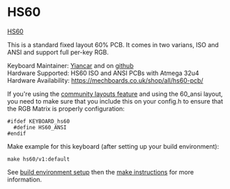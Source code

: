 HS60
====

[HS60](https://mechboards.co.uk/wp-content/uploads/2018/04/IMG_20180420_140353.jpg)

This is a standard fixed layout 60% PCB. It comes in two varians, ISO and ANSI and support full per-key RGB.

Keyboard Maintainer: [Yiancar](http://yiancar-designs.com/) and on [github](https://github.com/yiancar)  
Hardware Supported: HS60 ISO and ANSI PCBs with Atmega 32u4   
Hardware Availability: https://mechboards.co.uk/shop/all/hs60-pcb/   

If you're using the [community layouts feature](https://docs.qmk.fm/#/feature_layouts) and using the 60_ansi layout, you need to make sure that you include this on your config.h to ensure that the RGB Matrix is properly configuration:

    #ifdef KEYBOARD_hs60
      #define HS60_ANSI
    #endif

Make example for this keyboard (after setting up your build environment):

    make hs60/v1:default

See [build environment setup](https://docs.qmk.fm/build_environment_setup.html) then the [make instructions](https://docs.qmk.fm/make_instructions.html) for more information.
